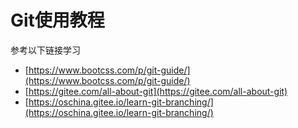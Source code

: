 # Git使用教程

参考以下链接学习

* [https://www.bootcss.com/p/git-guide/](https://www.bootcss.com/p/git-guide/)
* [https://gitee.com/all-about-git](https://gitee.com/all-about-git)
* [https://oschina.gitee.io/learn-git-branching/](https://oschina.gitee.io/learn-git-branching/)
